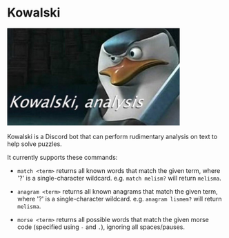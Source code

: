 # Kowalski

![Kowalski, analysis](kowalski.jpg)

Kowalski is a Discord bot that can perform rudimentary analysis on text to help solve puzzles.

It currently supports these commands:

- `match <term>` returns all known words that match the given term,
  where '?' is a single-character wildcard.
  e.g. `match melism?` will return `melisma`.

- `anagram <term>` returns all known anagrams that match the given term,
  where '?' is a single-character wildcard.
  e.g. `anagram lismem?` will return `melisma`.

- `morse <term>` returns all possible words that match the given morse code
  (specified using `-` and `.`), ignoring all spaces/pauses.

